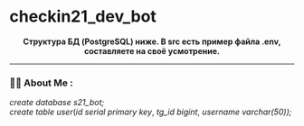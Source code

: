# checkin21_dev_bot

<div id="header" align="center">
  <b>Cтруктура БД (PostgreSQL) ниже. В src есть пример файла .env, составляете на своё усмотрение.</b>
</div>


---

### :man_technologist: About Me :
<div>
  <i>create database s21_bot;</i>
</div>
<div>
  <i>create table user</i>(<i>id serial primary key</i>,
  <i>tg_id bigint</i>,
  <i>username varchar(50));</i>
</div>

